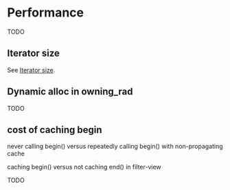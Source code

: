 # Performance

TODO

## Iterator size

See [Iterator size](./iterator_size.md).


## Dynamic alloc in owning_rad

TODO

## cost of caching begin

never calling begin() versus repeatedly calling begin() with non-propagating cache

caching begin() versus not caching end() in filter-view

TODO
